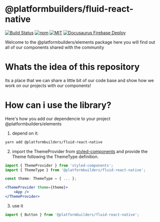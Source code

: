 # @platformbuilders/fluid-react-native

[![Build Status][check-badge]][workflows]
[![npm][npm-badge]][npm]
[![MIT][license-badge]][license]
[![Docusaurus Firebase Deploy](https://github.com/platformbuilders/fluid-react-native/actions/workflows/docusaurus_release.yml/badge.svg)](https://github.com/platformbuilders/fluid-react-native/actions/workflows/docusaurus_release.yml)

[npm-badge]: https://img.shields.io/npm/v/@platformbuilders/fluid-react-native.svg
[npm]: https://www.npmjs.com/package/@platformbuilders/fluid-react-native
[license-badge]: https://img.shields.io/dub/l/vibe-d.svg
[license]: https://raw.githubusercontent.com/platformbuilders/fluid-react-native/master/LICENSE.md
[workflows]: https://github.com/platformbuilders/fluid-react-native/actions
[check-badge]: https://github.com/platformbuilders/fluid-react-native/workflows/check/badge.svg

Welcome to the @platformbuilders/elements package here you will find out all of our components shared with the community

# Whats the idea of this repository

Its a place that we can share a little bit of our code base and show how we work on our projects with our components!

# How can i use the library?

Here's how you add our dependencie to your project @platformbuilders/elements

1. depend on it:

```bash
yarn add @platformbuilders/fluid-react-native
```

2. import the ThemeProvider from [styled-components](https://styled-components.com/docs/advanced) and provide the Theme following the ThemeType definition.

```jsx
import { ThemeProvider } from 'styled-components';
import { ThemeType } from '@platformbuilders/fluid-react-native';

const theme: ThemeType = { ... };

<ThemeProvider theme={theme}>
    <App />
</ThemeProvider>
```

3. use it

```jsx
import { Button } from '@platformbuilders/fluid-react-native';
```
